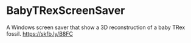 # BabyTRexScreenSaver

A Windows screen saver that show a 3D reconstruction of a baby TRex fossil. https://skfb.ly/B8FC

